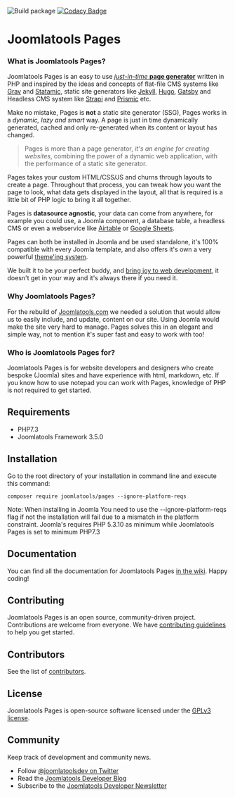 ![Build package](https://github.com/joomlatools/joomlatools-pages/workflows/Build%20package/badge.svg?branch=master)
[![Codacy Badge](https://app.codacy.com/project/badge/Grade/7ba6e3e1390b488ca40f3d7458332345)](https://www.codacy.com/gh/joomlatools/joomlatools-pages?utm_source=github.com&amp;utm_medium=referral&amp;utm_content=joomlatools/joomlatools-pages&amp;utm_campaign=Badge_Grade)

# Joomlatools Pages

### What is Joomlatools Pages?

Joomlatools Pages is an easy to use [_just-in-time_ **page generator**](https://github.com/joomlatools/joomlatools-pages/discussions/655) written in PHP and inspired by the ideas and concepts of flat-file CMS systems like [Grav](https://getgrav.org/) and [Statamic](statamic.com), static site generators like [Jekyll]( https://jekyllrb.com), [Hugo](https://gohugo.io), [Gatsby](https://www.gatsbyjs.org/) and Headless CMS system like [Strapi](https://strapi.io/) and [Prismic](https://prismic.io/) etc. 

Make no mistake, Pages is **not** a static site generator (SSG), Pages works in a _dynamic, lazy and smart_ way. A page is just in time dynamically generated, cached and only re-generated when its content or layout has changed.

> Pages is more than a page generator, _it's an engine for creating websites_, combining the power of a dynamic web application, with the performance of a static site generator. 

Pages takes your custom HTML/CSS/JS and churns through layouts to create a page. Throughout that process, you can tweak how you want the page to look, what data gets displayed in the layout, all that is required is a little bit of PHP logic to bring it all together.

Pages is **datasource agnostic**, your data can come from anywhere, for example you could use, a Joomla component, a database table, a headless CMS or even a webservice like [Airtable](https://airtable.com) or [Google Sheets](https://www.google.com/sheets/about/).

Pages can both be installed in Joomla and be used standalone, it's 100% compatible with every Joomla template, and also offers it's own a very powerful [theme'ing system](https://github.com/joomlatools/joomlatools-pages/wiki/Themes). 

We built it to be your perfect buddy, and [bring joy to web development](https://github.com/joomlatools/joomlatools-pages/wiki/Developer-Joy), it doesn't get in your way and it's always there if you need it.

### Why Joomlatools Pages?

For the rebuild of [Joomlatools.com](http://joomlatools.com/blog/services/introducing-our-brand-new-website) we needed a solution that would allow us to easily include, and update, content on our site. Using Joomla would make the site very hard to manage. Pages solves this in an elegant and simple way, not to mention it's super fast and easy to work with too!

### Who is Joomlatools Pages for?

Joomlatools Pages is for website developers and designers who create bespoke (Joomla) sites and have experience with html, markdown, etc. If you know how to use notepad you can work with Pages, knowledge of PHP is not required to get started.

## Requirements

* PHP7.3
* Joomlatools Framework 3.5.0

## Installation

Go to the root directory of your installation in command line and execute this command:

```
composer require joomlatools/pages --ignore-platform-reqs
```

Note: When installing in Joomla You need to use the --ignore-platform-reqs flag if not the installation will fail due to a mismatch in the platform
constraint. Joomla's requires PHP 5.3.10 as minimum while Joomlatools Pages is set to minimum PHP7.3

## Documentation

You can find all the documentation for Joomlatools Pages [in the wiki](https://github.com/joomlatools/joomlatools-pages/wiki). Happy coding!

## Contributing

Joomlatools Pages is an open source, community-driven project. Contributions are welcome from everyone. 
We have [contributing guidelines](CONTRIBUTING.md) to help you get started.

## Contributors

See the list of [contributors](https://github.com/joomlatools/joomlatools-pages/contributors).

## License

Joomlatools Pages is open-source software licensed under the [GPLv3 license](LICENSE.txt).

## Community

Keep track of development and community news.

* Follow [@joomlatoolsdev on Twitter](https://twitter.com/joomlatoolsdev)
* Read the [Joomlatools Developer Blog](https://www.joomlatools.com/developer/blog/)
* Subscribe to the [Joomlatools Developer Newsletter](https://www.joomlatools.com/developer/newsletter/)
